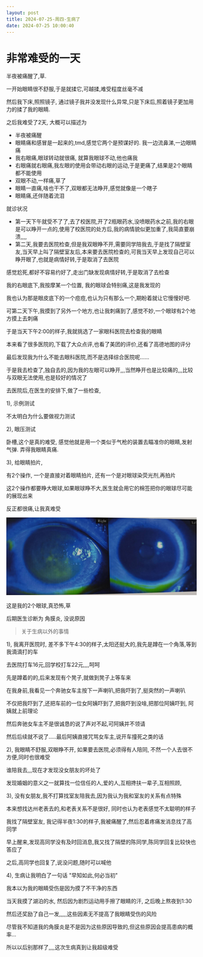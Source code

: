 ```yaml
---
layout: post
title: 2024-07-25-周四-生病了
date: 2024-07-25 10:00:40
---
```


# 非常难受的一天

半夜被痛醒了,草.

一开始眼睛很不舒服,于是就揉它,可越揉,难受程度丝毫不减

然后我下床,照照镜子, 通过镜子我并没发现什么异常,只是下床后,照着镜子更加用力的揉了我的眼睛.

之后我难受了2天, 大概可以描述为

- 半夜被痛醒
- 眼睛痛和感冒是一起来的,tmd,感觉它两个是预谋好的. 我一边流鼻涕,一边眼睛痛
- 我右眼痛,眼球转动就很痛, 就算我眼球不动,他也痛我
- 右眼痛就右眼痛,我左眼的使用会带动右眼的运动,于是更痛了,结果是2个眼睛都不能使用
- 双眼不动,一样痛,草了
- 眼睛一直痛,啥也干不了,双眼都无法睁开,感觉就像是一个瞎子
- 眼睛痛,还伴随着流泪



就诊状况

- 第一天下午就受不了了,去了校医院,开了2瓶眼药水,没喷眼药水之前,我的右眼是可以睁开一点的,使用了校医院的处方后,我的病情貌似更加重了,我简直要崩溃,,,,
- 第二天,我要去医院检查,但是我双眼睁不开,需要同学陪我去,于是找了隔壁室友,当天早上叫了隔壁室友后,本来要去医院检查的,可我当天早上发现自己可以睁开眼了,也就是病情好转,于是取消了去医院

感觉尬死,都好不容易约好了,走出门缺发现病情好转,于是取消了去检查

我的右眼底下,我按摩某一个位置, 我的眼球会特别痛,这是我发现的

我也认为那是眼皮底下的一个痘痘,也认为只有那么一个,期盼着就让它慢慢好吧.

可第二天下午,我摸到了另外一个地方,也让我刺痛到了,感觉不妙,一个眼球有2个地方摸上去刺痛

于是当天下午2:00的样子,我就挑选了一家眼科医院去检查我的眼睛

本来看了很多医院的,下载了大众点评,也看了美团的评价,还看了高德地图的评分

最后发现我为什么不能去眼科医院,而不是选择综合医院呢......

于是我去检查了,独自去的,因为我的左眼可以睁开,,,当然睁开也是比较痛的,,,比较与双眼无法使用,也是较好的情况了

去医院后,在医生的安排下,做了一些检查,

1), 示例测试

不太明白为什么要做视力测试

2), 眼压测试

 卧槽,这个是真的难受, 感觉他就是用一个类似于气枪的装置去瞄准你的眼睛,发射气弹. 弄得我眼睛真痛.

3), 给眼睛拍片, 

有2个操作, 一个是直接对着眼睛拍片, 还有一个是对眼球染荧光剂,再拍片

这2个操作都要睁大眼球,如果眼球睁不大,医生就会用它的棉签把你的眼球尽可能的展现出来

反正都很痛,让我真难受

![](https://raw.githubusercontent.com/i1oveyou/2024-year/master/_posts/img/image_20240726222301123.png)

这是我的2个眼球,真恐怖,草

后期医生诊断为 角膜炎, 没说原因



> 关于生病以外的事情

1), 我离开医院时, 差不多下午4:30的样子,太阳还挺大的,我先是蹲在一个角落,等到我滴滴打的车

去医院打车16元,回学校打车22元,,,,呵呵

先是蹲着的的,后来发现有个凳子,就做到凳子上等车来

在我身前,我看见一个奔驰女车主按下一声喇叭,把我吓到了,挺突然的一声喇叭

不仅把我吓到了,还把车前的一位女阿姨吓到了,把我吓到没啥,把那位阿姨吓到, 阿姨就上前理论

然后奔驰女车主不是很诚恳的说了声对不起,可阿姨并不领请

然后后续就不说了.....最后阿姨直接咒骂女车主,说开车撞死之类的话

2), 我眼睛不舒服,双眼睁不开, 如果要去医院,必须得有人陪同, 不然一个人去很不方便,同时也很难受

谁陪我去,,,现在才发现没女朋友的坏处了

发现婚姻的意义之一就算找一位信任的人,爱的人,互相搀扶一辈子,互相照顾,

3), 没有女朋友,我不打算找室友陪我去,因为我认为我和室友的关系有点特殊

本来想找达州老表去的,和老表关系不是很好, 同时也认为老表感觉不太聪明的样子

我找了隔壁室友, 我记得半夜1:30的样子,我被痛醒了,然后忍着疼痛发消息找了高同学

早上醒来,发现高同学没有及时回消息,我又找了隔壁的陈同学,陈同学回复比较快也答应了

之后,高同学也回复了,说没问题,随时可以喊他

4), 生病让我明白了一句话 "早知如此,何必当初"

我本以为我的眼睛受伤是因为摸了不干净的东西

当天我摸了湖泊的水, 然后因为剧烈运动用手擦了眼睛的汗, 之后晚上熬夜到1:30

然后还奖励了自己一发,,,,,这些因素无不提高了我眼睛受伤的风险

尽管我不知道我的角膜炎是不是因为这些原因导致的,但这些原因会提高患病的概率...

所以以后别那样了,,,,这次生病真到让我超级难受



